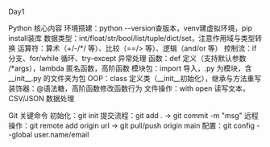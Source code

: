 Day1

Python 核心内容
环境搭建：python --version查版本，venv建虚拟环境，pip install装库
数据类型：int/float/str/bool/list/tuple/dict/set，注意作用域与类型转换
运算符：算术（+/-/*/ 等）、比较（==/> 等）、逻辑（and/or 等）
控制流：if 分支、for/while 循环、try-except 异常处理
函数：def 定义（支持默认参数 /*args），lambda 匿名函数，高阶函数
模块包：import 导入，.py 为模块，含__init__.py 的文件夹为包
OOP：class 定义类（__init__初始化），继承与方法重写
装饰器：@语法糖，高阶函数修改函数行为
文件操作：with open 读写文本，CSV/JSON 数据处理

Git 关键命令
初始化：git init
提交流程：git add . → git commit -m "msg"
远程操作：git remote add origin url → git pull/push origin main
配置：git config --global user.name/email
